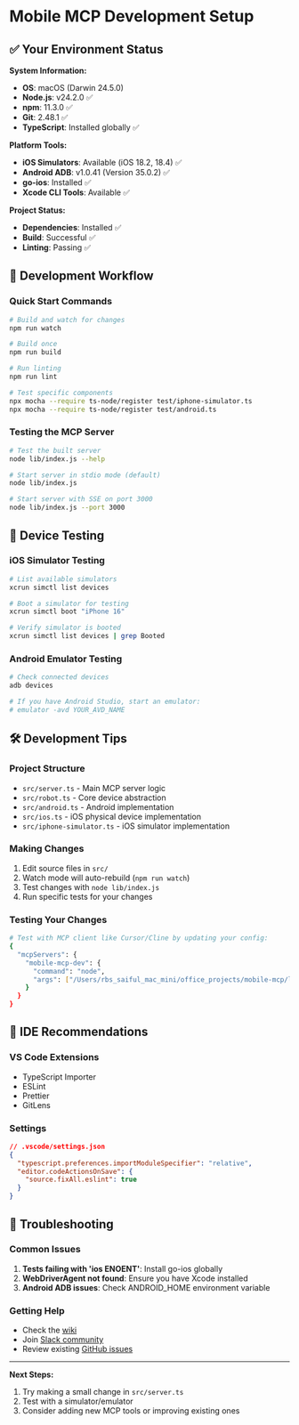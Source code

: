 # Mobile MCP Development Setup

## ✅ Your Environment Status

**System Information:**
- **OS**: macOS (Darwin 24.5.0)
- **Node.js**: v24.2.0 ✅
- **npm**: 11.3.0 ✅
- **Git**: 2.48.1 ✅
- **TypeScript**: Installed globally ✅

**Platform Tools:**
- **iOS Simulators**: Available (iOS 18.2, 18.4) ✅
- **Android ADB**: v1.0.41 (Version 35.0.2) ✅
- **go-ios**: Installed ✅
- **Xcode CLI Tools**: Available ✅

**Project Status:**
- **Dependencies**: Installed ✅
- **Build**: Successful ✅
- **Linting**: Passing ✅

## 🚀 Development Workflow

### Quick Start Commands
```bash
# Build and watch for changes
npm run watch

# Build once
npm run build

# Run linting
npm run lint

# Test specific components
npx mocha --require ts-node/register test/iphone-simulator.ts
npx mocha --require ts-node/register test/android.ts
```

### Testing the MCP Server
```bash
# Test the built server
node lib/index.js --help

# Start server in stdio mode (default)
node lib/index.js

# Start server with SSE on port 3000
node lib/index.js --port 3000
```

## 📱 Device Testing

### iOS Simulator Testing
```bash
# List available simulators
xcrun simctl list devices

# Boot a simulator for testing
xcrun simctl boot "iPhone 16"

# Verify simulator is booted
xcrun simctl list devices | grep Booted
```

### Android Emulator Testing
```bash
# Check connected devices
adb devices

# If you have Android Studio, start an emulator:
# emulator -avd YOUR_AVD_NAME
```

## 🛠️ Development Tips

### Project Structure
- `src/server.ts` - Main MCP server logic
- `src/robot.ts` - Core device abstraction
- `src/android.ts` - Android implementation
- `src/ios.ts` - iOS physical device implementation
- `src/iphone-simulator.ts` - iOS simulator implementation

### Making Changes
1. Edit source files in `src/`
2. Watch mode will auto-rebuild (`npm run watch`)
3. Test changes with `node lib/index.js`
4. Run specific tests for your changes

### Testing Your Changes
```bash
# Test with MCP client like Cursor/Cline by updating your config:
{
  "mcpServers": {
    "mobile-mcp-dev": {
      "command": "node",
      "args": ["/Users/rbs_saiful_mac_mini/office_projects/mobile-mcp/lib/index.js"]
    }
  }
}
```

## 🔧 IDE Recommendations

### VS Code Extensions
- TypeScript Importer
- ESLint
- Prettier
- GitLens

### Settings
```json
// .vscode/settings.json
{
  "typescript.preferences.importModuleSpecifier": "relative",
  "editor.codeActionsOnSave": {
    "source.fixAll.eslint": true
  }
}
```

## 🐛 Troubleshooting

### Common Issues
1. **Tests failing with 'ios ENOENT'**: Install go-ios globally
2. **WebDriverAgent not found**: Ensure you have Xcode installed
3. **Android ADB issues**: Check ANDROID_HOME environment variable

### Getting Help
- Check the [wiki](https://github.com/mobile-next/mobile-mcp/wiki)
- Join [Slack community](http://mobilenexthq.com/join-slack)
- Review existing [GitHub issues](https://github.com/mobile-next/mobile-mcp/issues)

---

**Next Steps:**
1. Try making a small change in `src/server.ts`
2. Test with a simulator/emulator
3. Consider adding new MCP tools or improving existing ones 
